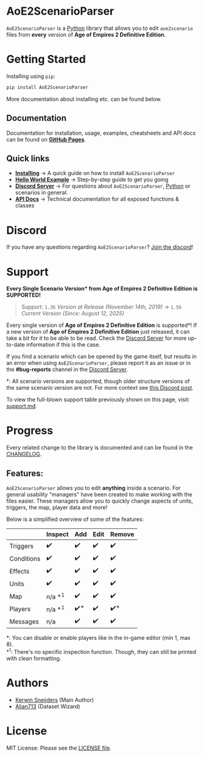 # AoE2ScenarioParser

`AoE2ScenarioParser` is a [Python] library that allows you to edit `aoe2scenario` files from **every** version of 
 **Age of Empires 2 Definitive Edition**.

[Python]: https://www.python.org/

# Getting Started

Installing using `pip`:

```sh
pip install AoE2ScenarioParser
```

More documentation about installing etc. can be found below.

## Documentation

Documentation for installation, usage, examples, cheatsheets and API docs can be found on **[GitHub Pages]**.

[GitHub Pages]: https://ksneijders.github.io/AoE2ScenarioParser/

## Quick links

- **[Installing]** → A quick guide on how to install `AoE2ScenarioParser`
- **[Hello World Example]** → Step-by-step guide to get you going
- **[Discord Server]** → For questions about `AoE2ScenarioParser`, [Python] or scenarios in general. 
- **[API Docs]** → Technical documentation for all exposed functions & classes

[Installing]: https://ksneijders.github.io/AoE2ScenarioParser/installation/
[Hello World Example]: https://ksneijders.github.io/AoE2ScenarioParser/hello_world/
[Discord Server]: https://discord.gg/DRUtmugXT3
[API Docs]: https://ksneijders.github.io/AoE2ScenarioParser/api_docs/aoe2_scenario/

# Discord

If you have any questions regarding `AoE2ScenarioParser`? [Join the discord]!

[Join the discord]: https://discord.gg/DRUtmugXT3

# Support

**Every Single Scenario Version\* from Age of Empires 2 Definitive Edition is SUPPORTED!**

> Support: `1.36` _Version at Release (November 14th, 2019)_ → `1.56` _Current Version (Since: August 12, 2025)_

Every single version of **Age of Empires 2 Definitive Edition** is supported*! 
If a new version of **Age of Empires 2 Definitive Edition** just released, it can take a bit for it to be able to be read. 
Check the [Discord Server] for more up-to-date information if this is the case.

If you find a scenario which can be opened by the game itself, but results in an error when using `AoE2ScenarioParser`, 
please report it as an issue or in the **#bug‑reports** channel in the [Discord Server].

*: All scenario versions are supported, though older structure versions of the same scenario version are not. 
For more context see [this Discord post](https://discord.com/channels/866955546182942740/877085102201536553/1372708645711777843).

To view the full-blown support table previously shown on this page, visit: [support.md]. 

[support.md]: https://github.com/KSneijders/AoE2ScenarioParser/blob/master/resources/md/support.md

# Progress

Every related change to the library is documented and can be found in the [CHANGELOG].

[changelog]: https://github.com/KSneijders/AoE2ScenarioParser/blob/dev/CHANGELOG.md

## Features:

`AoE2ScenarioParser` allows you to edit **anything** inside a scenario. 
For general usability "managers" have been created to make working with the files easier. 
These managers allow you to quickly change aspects of units, triggers, the map, player data and more!

Below is a simplified overview of some of the features:

|            | Inspect           | Add | Edit | Remove |
|------------|-------------------|-----|------|--------|
| Triggers   | ✔️                | ✔️  | ✔️   | ✔️     |
| Conditions | ✔️                | ✔️  | ✔️   | ✔️     |
| Effects    | ✔️                | ✔️  | ✔️   | ✔️     |
| Units      | ✔️                | ✔️  | ✔️   | ✔️     |
| Map        | n/a *<sup>1</sup> | ✔️  | ✔️   | ✔️     |
| Players    | n/a *<sup>1</sup> | ✔️* | ✔️   | ✔️*    |
| Messages   | n/a               | ✔️  | ✔️   | ✔️     |

*: You can disable or enable players like in the in-game editor (min 1, max 8).  
*<sup>1</sup>: There's no specific inspection function. Though, they can still be printed with clean formatting.

# Authors

- [Kerwin Sneijders](https://github.com/KSneijders) (Main Author)
- [Alian713](https://github.com/Divy1211) (Dataset Wizard)

# License

MIT License: Please see the [LICENSE file].

[license file]: https://github.com/KSneijders/AoE2ScenarioParser/blob/dev/LICENSE
